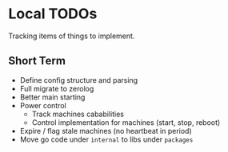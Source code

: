 # Local TODOs
Tracking items of things to implement.

## Short Term
* Define config structure and parsing
* Full migrate to zerolog
* Better main starting
* Power control
    * Track machines cababilities
    * Control implementation for machines (start, stop, reboot)
* Expire / flag stale machines (no heartbeat in period)
* Move go code under `internal` to libs under `packages`

